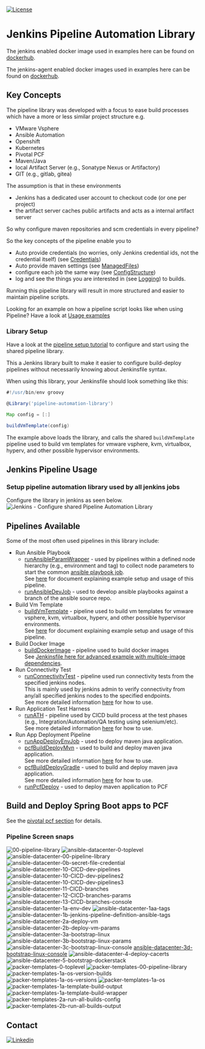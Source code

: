 [![License](https://img.shields.io/badge/license-GPLv3-brightgreen.svg?style=flat)](LICENSE)

# Jenkins Pipeline Automation Library

The jenkins enabled docker image used in examples here can be found on [dockerhub](https://hub.docker.com/repository/docker/lj020326/docker-jenkins).  

The jenkins-agent enabled docker images used in examples here can be found on [dockerhub](https://hub.docker.com/repository/docker/lj020326/jenkins-docker-cicd-agent).  

## Key Concepts

The pipeline library was developed with a focus to ease build processes which have a more or less similar project structure e.g.
* VMware Vsphere
* Ansible Automation
* Openshift
* Kubernetes
* Pivotal PCF
* Maven/Java
* local Artifact Server (e.g., Sonatype Nexus or Artifactory)
* GIT (e.g., gitlab, gitea)

The assumption is that in these environments

* Jenkins has a dedicated user account to checkout code (or one per project)
* the artifact server caches public artifacts and acts as a internal artifact server

So why configure maven repositories and scm credentials in every pipeline?

So the key concepts of the pipeline enable you to
* Auto provide credentials (no worries, only Jenkins credential ids, not the credential itself) (see [Credentials](docs/credentials.md))
* Auto provide maven settings (see [ManagedFiles](docs/managed-files.md))
* configure each job the same way (see [ConfigStructure](docs/config-structure.md))
* log and see the things you are interested in (see [Logging](docs/logging.md)) to builds.

Running this pipeline library will result in more structured and easier to maintain pipeline scripts.

Looking for an example on how a pipeline script looks like when using Pipeline? Have a look at [Usage examples](docs/pcfBuildDeployMvn.md)

### Library Setup

Have a look at the [pipeline setup tutorial](./docs/tutorial-setup-library.md) to configure and start using the shared pipeline library.

This a Jenkins library built to make it easier to configure build-deploy pipelines without necessarily knowing about Jenkinsfile syntax.

When using this library, your Jenkinsfile should look something like this:

```groovy
#!/usr/bin/env groovy

@Library('pipeline-automation-library')

Map config = [:]

buildVmTemplate(config)

```

The example above loads the library, and calls the shared `buildVmTemplate` pipeline used to build vm templates for vmware vsphere, kvm, virtualbox, hyperv, and other possible hypervisor environments.


## Jenkins Pipeline Usage

### Setup pipeline automation library used by all jenkins jobs
Configure the library in jenkins as seen below.
![Jenkins - Configure shared Pipeline Automation Library](./docs/screenshots/00-pipeline-library.png)

## Pipelines Available

Some of the most often used pipelines in this library include:

* Run Ansible Playbook
  * [runAnsibleParamWrapper](./vars/runAnsibleParamWrapper.groovy) - used by pipelines within a defined node hierarchy (e.g., environment and tag) to collect node parameters to start the common [ansible playbook job](./vars/runAnsiblePlaybook.groovy).<br>
    See [here](https://github.com/lj020326/ansible-datacenter/blob/main/README.md) for document explaining example setup and usage of this pipeline.<br>
  * [runAnsibleDevJob](./vars/runAnsibleDevJob.groovy) - used to develop ansible playbooks against a branch of the ansible source repo.
* Build Vm Template
  * [buildVmTemplate](./vars/buildVmTemplate.groovy) - pipeline used to build vm templates for vmware vsphere, kvm, virtualbox, hyperv, and other possible hypervisor environments.<br>
    See [here](https://github.com/lj020326/packer-templates/blob/main/README.md) for document explaining example setup and usage of this pipeline.
* Build Docker Image
  * [buildDockerImage](./vars/buildDockerImage.groovy) - pipeline used to build docker images<br>
    See [Jenkinsfile here for advanced example with multiple-image dependencies](https://github.com/lj020326/jenkins-docker-agent/blob/master/Jenkinsfile).
* Run Connectivity Test 
  * [runConnectivityTest](./vars/runConnectivityTest.groovy) - pipeline used run connectivity tests from the specified jenkins nodes.<br>
    This is mainly used by jenkins admin to verify connectivity from any/all specified jenkins nodes to the specified endpoints.<br>
    See more detailed information [here](./docs/runConnectivityTest.md) for how to use.
* Run Application Test Harness 
  * [runATH](./vars/runATH.groovy) - pipeline used by CICD build process at the test phases (e.g., Integration/Automation/QA testing using selenium/etc).<br>
    See more detailed information [here](./docs/runATH.md) for how to use.
* Run App Deployment Pipeline
  * [runAppDeployEnvJob](./vars/runAppDeployEnvJob.groovy) - used to deploy maven java application.
  * [pcfBuildDeployMvn](./vars/pcfBuildDeployMvn.groovy) - used to build and deploy maven java application.<br>
    See more detailed information [here](./docs/pcfBuildDeployMvn.md) for how to use.
  * [pcfBuildDeployGradle](./vars/pcfBuildDeployGradle.groovy) - used to build and deploy maven java application.<br>
    See more detailed information [here](./docs/pcfBuildDeployGradle.md) for how to use.
  * [runPcfDeploy](./vars/runPcfDeploy.groovy) - used to deploy maven application to PCF 

## Build and Deploy Spring Boot apps to PCF

See the [pivotal pcf section](./docs/pivotal-pcf.md) for details.


### Pipeline Screen snaps
![00-pipeline-library](./docs/screenshots/00-pipeline-library.png)
![ansible-datacenter-0-toplevel](./docs/screenshots/ansible-datacenter-0-toplevel.png)
![ansible-datacenter-00-pipeline-library](./docs/screenshots/ansible-datacenter-00-pipeline-library.png)
![ansible-datacenter-0b-secret-file-credential](./docs/screenshots/ansible-datacenter-0b-secret-file-credential.png)
![ansible-datacenter-10-CICD-dev-pipelines](./docs/screenshots/ansible-datacenter-10-CICD-dev-pipelines.png)
![ansible-datacenter-10-CICD-dev-pipelines2](./docs/screenshots/ansible-datacenter-10-CICD-dev-pipelines2.png)
![ansible-datacenter-10-CICD-dev-pipelines3](./docs/screenshots/ansible-datacenter-10-CICD-dev-pipelines3.png)
![ansible-datacenter-11-CICD-branches](./docs/screenshots/ansible-datacenter-11-CICD-branches.png)
![ansible-datacenter-12-CICD-branches-params](./docs/screenshots/ansible-datacenter-12-CICD-branches-params.png)
![ansible-datacenter-13-CICD-branches-console](./docs/screenshots/ansible-datacenter-13-CICD-branches-console.png)
![ansible-datacenter-1a-env-dev](./docs/screenshots/ansible-datacenter-1a-env-dev.png)
![ansible-datacenter-1aa-tags](./docs/screenshots/ansible-datacenter-1aa-tags.png)
![ansible-datacenter-1b-jenkins-pipeline-definition-ansible-tags](./docs/screenshots/ansible-datacenter-1b-jenkins-pipeline-definition-ansible-tags.png)
![ansible-datacenter-2a-deploy-vm](./docs/screenshots/ansible-datacenter-2a-deploy-vm.png)
![ansible-datacenter-2b-deploy-vm-params](./docs/screenshots/ansible-datacenter-2b-deploy-vm-params.png)
![ansible-datacenter-3a-bootstrap-linux](./docs/screenshots/ansible-datacenter-3a-bootstrap-linux.png)
![ansible-datacenter-3b-bootstrap-linux-params](./docs/screenshots/ansible-datacenter-3b-bootstrap-linux-params.png)
![ansible-datacenter-3c-bootstrap-linux-console](./docs/screenshots/ansible-datacenter-3c-bootstrap-linux-console.png)
[ansible-datacenter-3d-bootstrap-linux-console](./docs/screenshots/ansible-datacenter-3d-bootstrap-linux-console.md)
![ansible-datacenter-4-deploy-cacerts](./docs/screenshots/ansible-datacenter-4-deploy-cacerts.png)
![ansible-datacenter-5-bootstrap-dockerstack](./docs/screenshots/ansible-datacenter-5-bootstrap-dockerstack.png)
![packer-templates-0-toplevel](./docs/screenshots/packer-templates-0-toplevel.png)
![packer-templates-00-pipeline-library](./docs/screenshots/packer-templates-00-pipeline-library.png)
![packer-templates-1a-os-version-builds](./docs/screenshots/packer-templates-1a-os-version-builds.png)
![packer-templates-1a-os-versions](./docs/screenshots/packer-templates-1a-os-versions.png)
![packer-templates-1a-os](./docs/screenshots/packer-templates-1a-os.png)
![packer-templates-1a-template-build-output](./docs/screenshots/packer-templates-1a-template-build-output.png)
![packer-templates-1a-template-build-wrapper](./docs/screenshots/packer-templates-1a-template-build-wrapper.png)
![packer-templates-2a-run-all-builds-config](./docs/screenshots/packer-templates-2a-run-all-builds-config.png)
![packer-templates-2b-run-all-builds-output](./docs/screenshots/packer-templates-2b-run-all-builds-output.png)

## Contact

[![Linkedin](https://img.shields.io/badge/LinkedIn-0077B5?style=for-the-badge&logo=linkedin&logoColor=white)](https://www.linkedin.com/in/leejjohnson/)
